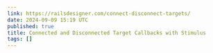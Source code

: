 ```yaml
---
link: https://railsdesigner.com/connect-disconnect-targets/
date: 2024-09-09 15:19 UTC
published: true
title: Connected and Disconnected Target Callbacks with Stimulus
tags: []
---
```



